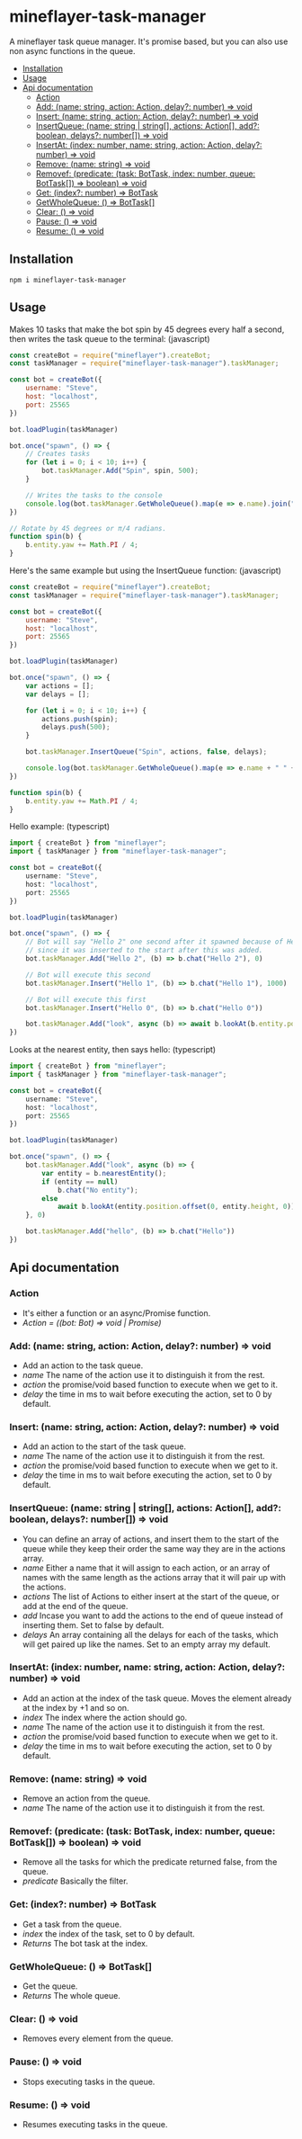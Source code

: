 # mineflayer-task-manager

A mineflayer task queue manager. It's promise based, but you can also use non async functions in the queue.

<!-- START doctoc generated TOC please keep comment here to allow auto update -->
<!-- DON'T EDIT THIS SECTION, INSTEAD RE-RUN doctoc TO UPDATE -->


- [Installation](#installation)
- [Usage](#usage)
- [Api documentation](#api-documentation)
  - [Action](#action)
  - [Add: (name: string, action: Action, delay?: number) => void](#add-name-string-action-action-delay-number--void)
  - [Insert: (name: string, action: Action, delay?: number) => void](#insert-name-string-action-action-delay-number--void)
  - [InsertQueue: (name: string | string[], actions: Action[], add?: boolean, delays?: number[]) => void](#insertqueue-name-string--string-actions-action-add-boolean-delays-number--void)
  - [InsertAt: (index: number, name: string, action: Action, delay?: number) => void](#insertat-index-number-name-string-action-action-delay-number--void)
  - [Remove: (name: string) => void](#remove-name-string--void)
  - [Removef: (predicate: (task: BotTask, index: number, queue: BotTask[]) => boolean) => void](#removef-predicate-task-bottask-index-number-queue-bottask--boolean--void)
  - [Get: (index?: number) => BotTask](#get-index-number--bottask)
  - [GetWholeQueue: () => BotTask[]](#getwholequeue---bottask)
  - [Clear: () => void](#clear---void)
  - [Pause: () => void](#pause---void)
  - [Resume: () => void](#resume---void)

<!-- END doctoc generated TOC please keep comment here to allow auto update -->

## Installation
    npm i mineflayer-task-manager

## Usage
Makes 10 tasks that make the bot spin by 45 degrees every half a second, then writes the task queue to the terminal: (javascript)
```js
const createBot = require("mineflayer").createBot;
const taskManager = require("mineflayer-task-manager").taskManager;

const bot = createBot({
    username: "Steve",
    host: "localhost",
    port: 25565
})

bot.loadPlugin(taskManager)

bot.once("spawn", () => {
    // Creates tasks
    for (let i = 0; i < 10; i++) {
        bot.taskManager.Add("Spin", spin, 500);
    }

    // Writes the tasks to the console
    console.log(bot.taskManager.GetWholeQueue().map(e => e.name).join(", "));
})

// Rotate by 45 degrees or π/4 radians.
function spin(b) {
    b.entity.yaw += Math.PI / 4;
}
```

Here's the same example but using the InsertQueue function: (javascript)
```js
const createBot = require("mineflayer").createBot;
const taskManager = require("mineflayer-task-manager").taskManager;

const bot = createBot({
    username: "Steve",
    host: "localhost",
    port: 25565
})

bot.loadPlugin(taskManager)

bot.once("spawn", () => {
    var actions = [];
    var delays = [];

    for (let i = 0; i < 10; i++) {
        actions.push(spin);
        delays.push(500);
    }

    bot.taskManager.InsertQueue("Spin", actions, false, delays);

    console.log(bot.taskManager.GetWholeQueue().map(e => e.name + " " + e.delay).join(", "));
})

function spin(b) {
    b.entity.yaw += Math.PI / 4;
}
```

Hello example: (typescript)
```ts
import { createBot } from "mineflayer";
import { taskManager } from "mineflayer-task-manager";

const bot = createBot({
    username: "Steve",
    host: "localhost",
    port: 25565
})

bot.loadPlugin(taskManager)

bot.once("spawn", () => {
    // Bot will say "Hello 2" one second after it spawned because of Hello 1 executing after 1000 ms,
    // since it was inserted to the start after this was added.
    bot.taskManager.Add("Hello 2", (b) => b.chat("Hello 2"), 0)

    // Bot will execute this second
    bot.taskManager.Insert("Hello 1", (b) => b.chat("Hello 1"), 1000)

    // Bot will execute this first
    bot.taskManager.Insert("Hello 0", (b) => b.chat("Hello 0"))

    bot.taskManager.Add("look", async (b) => await b.lookAt(b.entity.position.offset(0, 0, 1)), 0)
})
```

Looks at the nearest entity, then says hello: (typescript)
```ts
import { createBot } from "mineflayer";
import { taskManager } from "mineflayer-task-manager";

const bot = createBot({
    username: "Steve",
    host: "localhost",
    port: 25565
})

bot.loadPlugin(taskManager)

bot.once("spawn", () => {
    bot.taskManager.Add("look", async (b) => {
        var entity = b.nearestEntity();
        if (entity == null)
            b.chat("No entity");
        else
            await b.lookAt(entity.position.offset(0, entity.height, 0))
    }, 0)

    bot.taskManager.Add("hello", (b) => b.chat("Hello"))
})
```

## Api documentation

### Action
- It's either a function or an async/Promise function.
- *Action = ((bot: Bot) => void | Promise<void>)*

### Add: (name: string, action: Action, delay?: number) => void
- Add an action to the task queue.
- *name* The name of the action use it to distinguish it from the rest.
- *action* the promise/void based function to execute when we get to it.
- *delay* the time in ms to wait before executing the action, set to 0 by default.

### Insert: (name: string, action: Action, delay?: number) => void
- Add an action to the start of the task queue.
- *name* The name of the action use it to distinguish it from the rest.
- *action* the promise/void based function to execute when we get to it.
- *delay* the time in ms to wait before executing the action, set to 0 by default.

### InsertQueue: (name: string | string[], actions: Action[], add?: boolean, delays?: number[]) => void
- You can define an array of actions, and insert them to the start of the queue while they keep their order the same way they are in the actions array.
- *name* Either a name that it will assign to each action, or an array of names with the same length as the actions array that it will pair up with the actions.
- *actions* The list of Actions to either insert at the start of the queue, or add at the end of the queue.
- *add* Incase you want to add the actions to the end of queue instead of inserting them. Set to false by default.
- *delays* An array containing all the delays for each of the tasks, which will get paired up like the names. Set to an empty array my default.

### InsertAt: (index: number, name: string, action: Action, delay?: number) => void
- Add an action at the index of the task queue. Moves the element already at the index by +1 and so on.
- *index* The index where the action should go.
- *name* The name of the action use it to distinguish it from the rest.
- *action* the promise/void based function to execute when we get to it.
- *delay* the time in ms to wait before executing the action, set to 0 by default.

### Remove: (name: string) => void
- Remove an action from the queue.
- *name* The name of the action use it to distinguish it from the rest.

### Removef: (predicate: (task: BotTask, index: number, queue: BotTask[]) => boolean) => void
- Remove all the tasks for which the predicate returned false, from the queue.
- *predicate* Basically the filter.

### Get: (index?: number) => BotTask
- Get a task from the queue.
- *index* the index of the task, set to 0 by default.
- *Returns* The bot task at the index.

### GetWholeQueue: () => BotTask[]
- Get the queue.
- *Returns* The whole queue.

### Clear: () => void
- Removes every element from the queue.

### Pause: () => void
- Stops executing tasks in the queue.

### Resume: () => void
- Resumes executing tasks in the queue.
